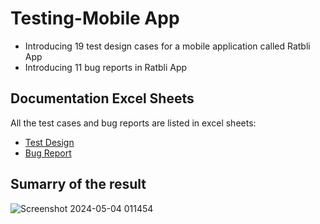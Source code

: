 # Testing-Mobile App
- Introducing 19 test design cases for a mobile application called Ratbli App
- Introducing 11 bug reports in Ratbli App


## Documentation Excel Sheets
All the test cases and bug reports are listed in excel sheets:
- [Test Design](https://docs.google.com/spreadsheets/d/1mYsfCEAtE62jh6MnWvH0pzXH7peV9diw/edit#gid=544547466)
- [Bug Report](https://docs.google.com/spreadsheets/d/1hLPz4-2oxOF5ZPFZHqExA27Fsip2TUYy/edit#gid=578404636)

## Sumarry of the result 

![Screenshot 2024-05-04 011454](https://github.com/Yassmin-gamal/Testing-Mobile/assets/66153260/3202d4a2-0322-4681-95b2-2e3cf34eb757)
